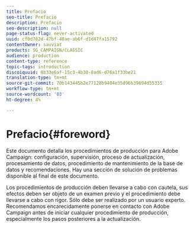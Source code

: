 ```yaml
---
title: Prefacio
seo-title: Prefacio
description: Prefacio
seo-description: null
page-status-flag: never-activated
uuid: cf0d782d-47bf-40ae-ab6f-d1d47fa15792
contentOwner: sauviat
products: SG_CAMPAIGN/CLASSIC
audience: production
content-type: reference
topic-tags: introduction
discoiquuid: 8b33e6af-15c3-4b30-8ad6-d76a1f33be21
translation-type: tm+mt
source-git-commit: 70b143445b2e77128b9404e35d96b39694d55335
workflow-type: tm+mt
source-wordcount: '83'
ht-degree: 4%

---
```



# Prefacio{#foreword}

Este documento detalla los procedimientos de producción para Adobe Campaign: configuración, supervisión, proceso de actualización, procesamiento de datos, procedimiento de mantenimiento de la base de datos y recomendaciones. Hay una sección de solución de problemas disponible al final de este documento.

Los procedimientos de producción deben llevarse a cabo con cautela, sus efectos deben ser objeto de un examen previo y el procedimiento debe llevarse a cabo con rigor. Sólo debe ser realizado por un usuario experto. Recomendamos encarecidamente ponerse en contacto con Adobe Campaign antes de iniciar cualquier procedimiento de producción, especialmente los pasos posteriores a la actualización.
